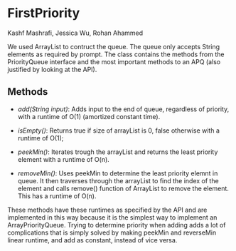 # FirstPriority
Kashf Mashrafi, Jessica Wu, Rohan Ahammed

We used ArrayList to contruct the queue. The queue only accepts String elements as required by prompt. The class contains the methods from the PriorityQueue interface and the most important methods to an APQ (also justified by looking at the API).

## Methods

* *add(String input)*:
Adds input to the end of queue, regardless of priority, with a runtime of O(1) (amortized constant time).

* *isEmpty()*:
Returns true if size of arrayList is 0, false otherwise with a runtime of O(1);

* *peekMin()*:
Iterates trough the arrayList and returns the least priority element with a runtime of O(n).

* *removeMin()*:
Uses peekMin to determine the least priority elemnt in queue. It then traverses through the arrayList to find the index of the element and calls remove() function of ArrayList to remove the element. This has a runtime of O(n).

These methods have these runtimes as specified by the API and are implemented in this way because it is the simplest way to implement an ArrayPriorityQueue. Trying to determine priority when adding adds a lot of complications that is simply solved by making peekMin and reverseMin linear runtime, and add as constant, instead of vice versa.
